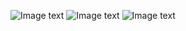 ![Image text](https://github.com/smileyqp/react-native-examples/blob/master/VideoExm01.gif)
![Image text](https://github.com/smileyqp/react-native-examples/blob/master/Animate02.gif)
![Image text](https://github.com/smileyqp/react-native-examples/blob/master/reactNavigation03.gif)
